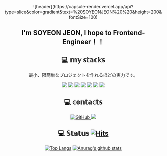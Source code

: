 
<center>![header](https://capsule-render.vercel.app/api?type=slice&color=gradient&text=%20SOYEONJEON%20%20&height=200&fontSize=100)


##  I'm SOYEON JEON, I hope to Frontend-Engineer！！  


## 💻  𝕞𝕪 𝕤𝕥𝕒𝕔𝕜𝕤  

最小、限簡単なプロジェクトを作れるほどの実力です。  

<img src="https://img.shields.io/badge/Html-E34F26?style=for-the-badge&logo=HTML5&logoColor=white"/> <img src="https://img.shields.io/badge/CSS-1572B6?style=for-the-badge&logo=CSS3&logoColor=white"/> <img src="https://img.shields.io/badge/JavaScript-F7DF1E?style=for-the-badge&logo=JavaScript&logoColor=white"/> <img src="https://img.shields.io/badge/React-61DAFB?style=for-the-badge&logo=React&logoColor=white"/> <img src="https://img.shields.io/badge/JAVA-007396?style=for-the-badge&logo=JAVA&logoColor=white"/> <img src="https://img.shields.io/badge/ANDROID-3DDC84?style=for-the-badge&logo=Android&logoColor=white"/> <img src="https://img.shields.io/badge/MYSQL-4479A1?style=for-the-badge&logo=MySQL&logoColor=white"/>

## 💻  𝕔𝕠𝕟𝕥𝕒𝕔𝕥𝕤  
<a href = "https://github.com/soyeon0503"><img alt="GitHub" src="https://img.shields.io/badge/GitHub-94399E.svg?&style=for-the-badge&logo=GitHub&logoColor=white"/>
</a> <a href="bless0053@gmail.com">
<img src="https://img.shields.io/badge/Gmail-d14836?style=flat-square&logo=Gmail&logoColor=white&link=GMAIL"/>
</a>




## 💻  𝕊𝕥𝕒𝕥𝕦𝕤 [![Hits](https://hits.seeyoufarm.com/api/count/incr/badge.svg?url=https%3A%2F%2Fgithub.com%2Fsoyeon0503hit-counter&count_bg=%233D5BC8&title_bg=%23000000&icon=&icon_color=%23E7E7E7&title=hits&edge_flat=true)](https://hits.seeyoufarm.com)  
[![Top Langs](https://github-readme-stats.vercel.app/api/top-langs/?username=soyeon0503&layout=compact&theme=radicul)](https://github.com/metleeha)  [![Anurag's github stats](https://github-readme-stats.vercel.app/api?username=soyeon0503&show_icons=true&theme=radical)](https://github.com/{soyeon0503}/github-readme-stats)
    </center>


